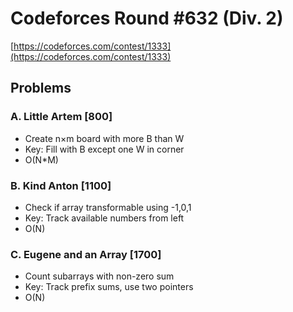 # Codeforces Round #632 (Div. 2)
[https://codeforces.com/contest/1333](https://codeforces.com/contest/1333)

## Problems

### A. Little Artem [800]
- Create n×m board with more B than W
- Key: Fill with B except one W in corner
- O(N*M)

### B. Kind Anton [1100]
- Check if array transformable using -1,0,1
- Key: Track available numbers from left
- O(N)

### C. Eugene and an Array [1700]
- Count subarrays with non-zero sum
- Key: Track prefix sums, use two pointers
- O(N)
